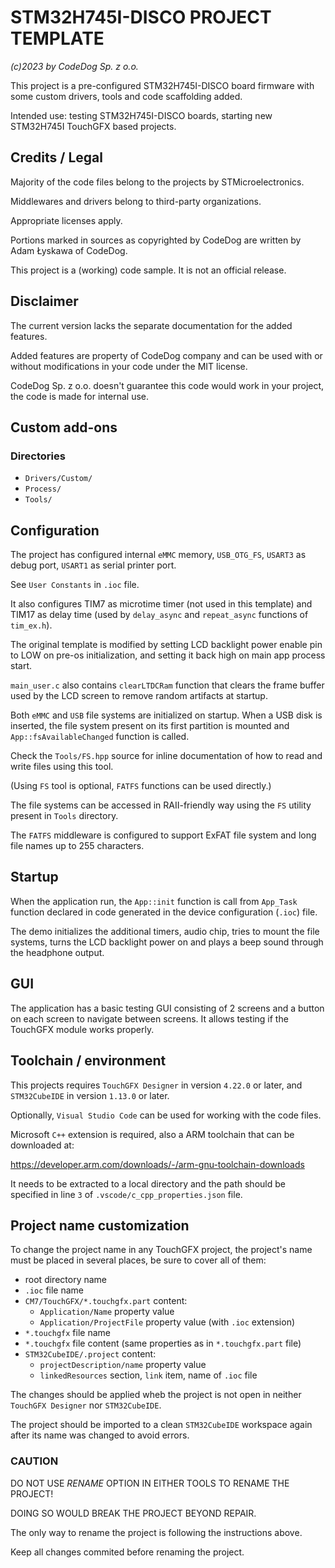 # STM32H745I-DISCO PROJECT TEMPLATE

*(c)2023 by CodeDog Sp. z o.o.*

This project is a pre-configured STM32H745I-DISCO board firmware
with some custom drivers, tools and code scaffolding added.

Intended use: testing STM32H745I-DISCO boards, starting new
STM32H745I TouchGFX based projects.

## Credits / Legal

Majority of the code files belong to the projects by STMicroelectronics.

Middlewares and drivers belong to third-party organizations.

Appropriate licenses apply.

Portions marked in sources as copyrighted by CodeDog are written
by Adam Łyskawa of CodeDog.

This project is a (working) code sample. It is not an official release.

## Disclaimer

The current version lacks the separate documentation for the added features.

Added features are property of CodeDog company and can be used with
or without modifications in your code under the MIT license.

CodeDog Sp. z o.o. doesn't guarantee this code would work in your project,
the code is made for internal use.

## Custom add-ons

### Directories

- `Drivers/Custom/`
- `Process/`
- `Tools/`

## Configuration

The project has configured internal `eMMC` memory, `USB_OTG_FS`,
`USART3` as debug port, `USART1` as serial printer port.

See `User Constants` in `.ioc` file.

It also configures TIM7 as microtime timer (not used in this template)
and TIM17 as delay time (used by `delay_async` and `repeat_async` functions
of `tim_ex.h`).

The original template is modified by setting LCD backlight power
enable pin to LOW on pre-os initialization, and setting it back high
on main app process start.

`main_user.c` also contains `clearLTDCRam` function that clears
the frame buffer used by the LCD screen to remove random artifacts
at startup.

Both `eMMC` and `USB` file systems are initialized on startup.
When a USB disk is inserted, the file system present on its first
partition is mounted and `App::fsAvailableChanged` function is called.

Check the `Tools/FS.hpp` source for inline documentation of how
to read and write files using this tool.

(Using `FS` tool is optional, `FATFS` functions can be used directly.)

The file systems can be accessed in RAII-friendly way using the
`FS` utility present in `Tools` directory.

The `FATFS` middleware is configured to support ExFAT file system
and long file names up to 255 characters.

## Startup

When the application run, the `App::init` function is call from
`App_Task` function declared in code generated in the device
configuration (`.ioc`) file.

The demo initializes the additional timers, audio chip, tries
to mount the file systems, turns the LCD backlight power on
and plays a beep sound through the headphone output.

## GUI

The application has a basic testing GUI consisting of 2 screens
and a button on each screen to navigate between screens.
It allows testing if the TouchGFX module works properly.

## Toolchain / environment

This projects requires `TouchGFX Designer` in version `4.22.0`
or later, and `STM32CubeIDE` in version `1.13.0` or later.

Optionally, `Visual Studio Code` can be used for working with the code files.

Microsoft `C++` extension is required, also a ARM toolchain that can
be downloaded at:

https://developer.arm.com/downloads/-/arm-gnu-toolchain-downloads

It needs to be extracted to a local directory and the path should be
specified in line `3` of `.vscode/c_cpp_properties.json` file.

## Project name customization

To change the project name in any TouchGFX project, the project's name
must be placed in several places, be sure to cover all of them:

- root directory name
- `.ioc` file name
- `CM7/TouchGFX/*.touchgfx.part` content:
  - `Application/Name` property value
  - `Application/ProjectFile` property value (with `.ioc` extension)
- `*.touchgfx` file name
- `*.touchgfx` file content (same properties as in `*.touchgfx.part` file)
- `STM32CubeIDE/.project` content:
  - `projectDescription/name` property value
  - `linkedResources` section, `link` item, name of `.ioc` file

The changes should be applied wheb the project is not open in neither
`TouchGFX Designer` nor `STM32CubeIDE`.

The project should be imported to a clean `STM32CubeIDE` workspace again after its name was changed
to avoid errors.

### CAUTION

DO NOT USE *RENAME* OPTION IN EITHER TOOLS TO RENAME THE PROJECT!

DOING SO WOULD BREAK THE PROJECT BEYOND REPAIR.

The only way to rename the project is following the instructions above.

Keep all changes commited before renaming the project.
